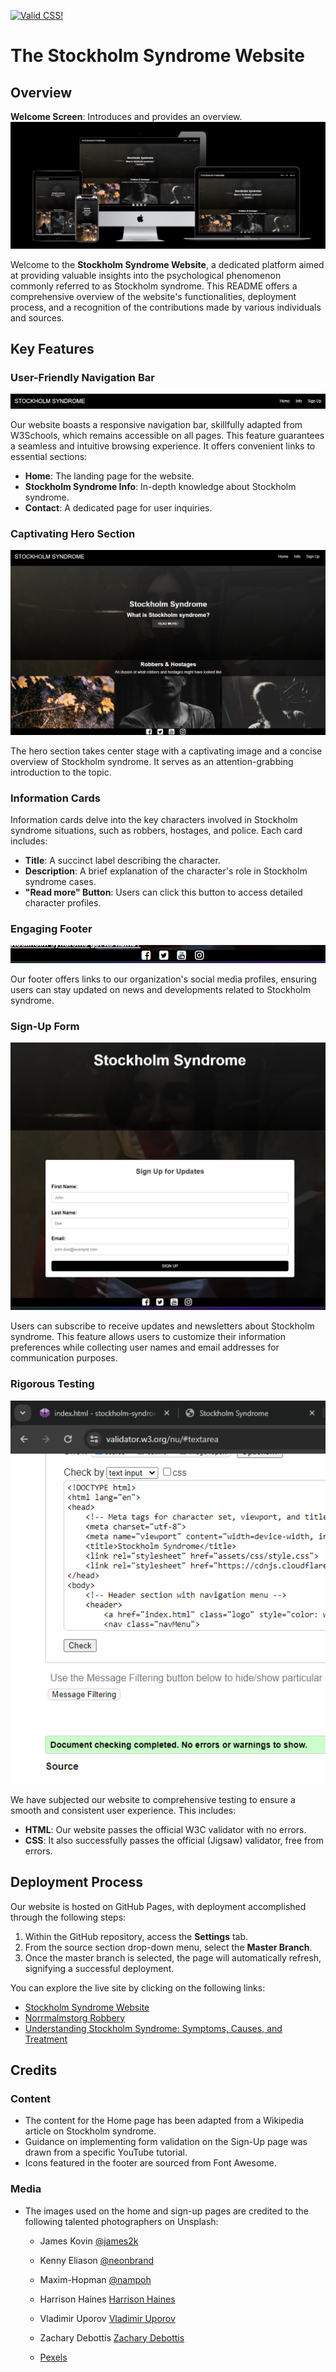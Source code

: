 <p>
    <a href="http://jigsaw.w3.org/css-validator/check/referer">
        <img style="border:0;width:88px;height:31px"
            src="http://jigsaw.w3.org/css-validator/images/vcss"
            alt="Valid CSS!"/>
    </a>
</p>

# The Stockholm Syndrome Website

## Overview
**Welcome Screen**: Introduces and provides an overview.
![Welcome Screen](./assets/images/hemsida.png)

Welcome to the **Stockholm Syndrome Website**, a dedicated platform aimed at providing valuable insights into the psychological phenomenon commonly referred to as Stockholm syndrome. This README offers a comprehensive overview of the website's functionalities, deployment process, and a recognition of the contributions made by various individuals and sources.

## Key Features

### User-Friendly Navigation Bar
![Navigation Bar](./assets/images/navigation-bar.png)

Our website boasts a responsive navigation bar, skillfully adapted from W3Schools, which remains accessible on all pages. This feature guarantees a seamless and intuitive browsing experience. It offers convenient links to essential sections:

- **Home**: The landing page for the website.
- **Stockholm Syndrome Info**: In-depth knowledge about Stockholm syndrome.
- **Contact**: A dedicated page for user inquiries.

### Captivating Hero Section
![Hero Section](./assets/images/hero-section.png)

The hero section takes center stage with a captivating image and a concise overview of Stockholm syndrome. It serves as an attention-grabbing introduction to the topic.

### Information Cards

Information cards delve into the key characters involved in Stockholm syndrome situations, such as robbers, hostages, and police. Each card includes:

- **Title**: A succinct label describing the character.
- **Description**: A brief explanation of the character's role in Stockholm syndrome cases.
- **"Read more" Button**: Users can click this button to access detailed character profiles.

### Engaging Footer
![Footer](./assets/images/footer.png)

Our footer offers links to our organization's social media profiles, ensuring users can stay updated on news and developments related to Stockholm syndrome.

### Sign-Up Form
![Sign-Up Form](./assets/images/sign-up-form.png)

Users can subscribe to receive updates and newsletters about Stockholm syndrome. This feature allows users to customize their information preferences while collecting user names and email addresses for communication purposes.

### Rigorous Testing
![Testing](./assets/images/testing.png)

We have subjected our website to comprehensive testing to ensure a smooth and consistent user experience. This includes:

- **HTML**: Our website passes the official W3C validator with no errors.
- **CSS**: It also successfully passes the official (Jigsaw) validator, free from errors.

## Deployment Process

Our website is hosted on GitHub Pages, with deployment accomplished through the following steps:

1. Within the GitHub repository, access the **Settings** tab.
2. From the source section drop-down menu, select the **Master Branch**.
3. Once the master branch is selected, the page will automatically refresh, signifying a successful deployment.

You can explore the live site by clicking on the following links:

- [Stockholm Syndrome Website](https://example.com/stockholm-syndrome)
- [Norrmalmstorg Robbery](https://example.com/norrmalmstorg-robbery)
- [Understanding Stockholm Syndrome: Symptoms, Causes, and Treatment](https://example.com/stockholm-syndrome-treatment)

## Credits

### Content

- The content for the Home page has been adapted from a Wikipedia article on Stockholm syndrome.
- Guidance on implementing form validation on the Sign-Up page was drawn from a specific YouTube tutorial.
- Icons featured in the footer are sourced from Font Awesome.

### Media

- The images used on the home and sign-up pages are credited to the following talented photographers on Unsplash:

  - James Kovin [@james2k](https://unsplash.com/@james2k)
  - Kenny Eliason [@neonbrand](https://unsplash.com/@neonbrand)
  - Maxim-Hopman [@nampoh](https://unsplash.com/@nampoh)
  - Harrison Haines [Harrison Haines](https://www.pexels.com/sv-se/@harrisonhaines)
  - Vladimir Uporov [Vladimir Uporov](https://www.pexels.com/@uporovphoto)
  - Zachary Debottis [Zachary Debottis](https://www.pexels.com/@zachtheshooter)

  - [Pexels](https://www.pexels.com/)
